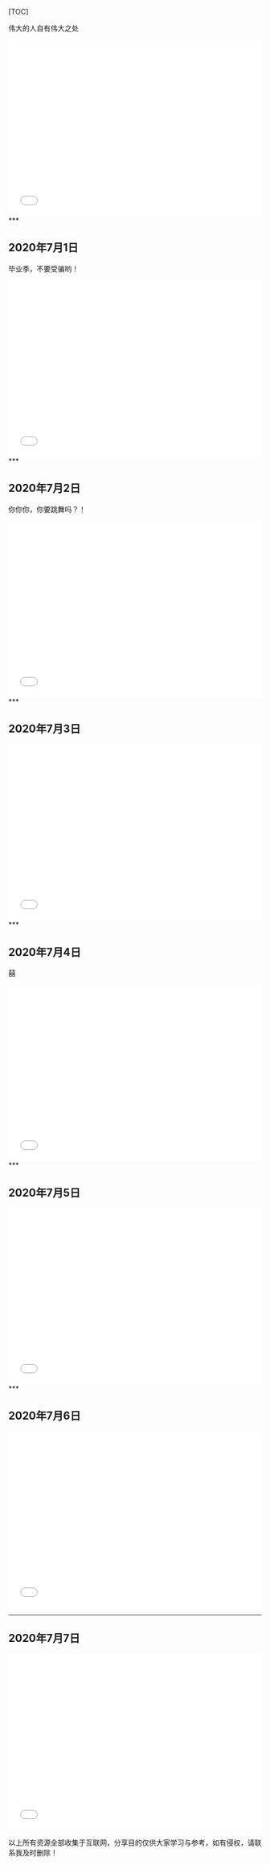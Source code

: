 

[TOC]

伟大的人自有伟大之处

<iframe src="//player.bilibili.com/player.html?aid=583697509&bvid=BV14z4y1X7kn&cid=207386743&page=1" scrolling="no" border="0" frameborder="no" framespacing="0" allowfullscreen="true" height="350px"  width="100%" > </iframe>
***

## 2020年7月1日

毕业季，不要受骗哟！

<iframe src="//player.bilibili.com/player.html?aid=668724071&bvid=BV1ga4y1e7Z1&cid=208385609&page=1" scrolling="no" border="0" frameborder="no" framespacing="0" allowfullscreen="true" height="350px"  width="100%"  > </iframe>
***

## 2020年7月2日

你你你，你要跳舞吗？！

<iframe src="//player.bilibili.com/player.html?aid=456249390&bvid=BV1v5411Y7kA&cid=207226865&page=1" scrolling="no" border="0" frameborder="no" framespacing="0" allowfullscreen="true" height="350px"  width="100%"  > </iframe>
***

## 2020年7月3日

<iframe src="//player.bilibili.com/player.html?aid=667942864&bvid=BV1ba4y147GA&cid=185179579&page=1" scrolling="no" border="0" frameborder="no" framespacing="0" allowfullscreen="true" height="350px"  width="100%" > </iframe>
***

## 2020年7月4日

囍

<iframe src="//player.bilibili.com/player.html?aid=583713581&bvid=BV1pz4y1X7pC&cid=206195759&page=1" scrolling="no" border="0" frameborder="no" framespacing="0" allowfullscreen="true" height="350px"  width="100%" > </iframe>
***

## 2020年7月5日

<iframe src="//player.bilibili.com/player.html?aid=286252607&bvid=BV1Cf4y117F1&cid=213124367&page=1" scrolling="no" border="0" frameborder="no" framespacing="0" allowfullscreen="true" height="350px"  width="100%" > </iframe>
***

## 2020年7月6日

<iframe src="//player.bilibili.com/player.html?aid=926312970&bvid=BV1ZT4y177QB&cid=212688606&page=1" scrolling="no" border="0" frameborder="no" framespacing="0" allowfullscreen="true" height="350px"  width="100%" > </iframe>

***

## 2020年7月7日

<iframe src="//player.bilibili.com/player.html?aid=711423840&bvid=BV1KD4y1D7vW&cid=215779564&page=1" scrolling="no" border="0" frameborder="no" framespacing="0" allowfullscreen="true" height="350px"  width="100%"  > </iframe>

以上所有资源全部收集于互联网，分享目的仅供大家学习与参考，如有侵权，请联系我及时删除！

